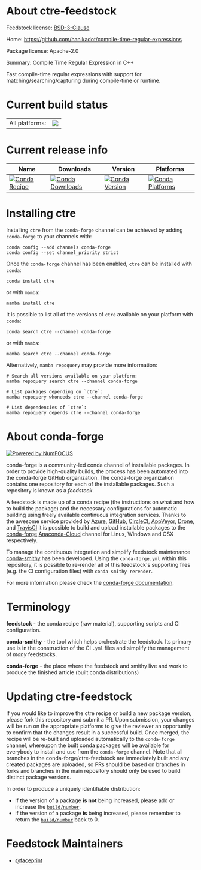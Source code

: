 About ctre-feedstock
====================

Feedstock license: [BSD-3-Clause](https://github.com/conda-forge/ctre-feedstock/blob/main/LICENSE.txt)

Home: https://github.com/hanikadot/compile-time-regular-expressions

Package license: Apache-2.0

Summary: Compile Time Regular Expression in C++

Fast compile-time regular expressions with support for
matching/searching/capturing during compile-time or runtime.


Current build status
====================


<table><tr><td>All platforms:</td>
    <td>
      <a href="https://dev.azure.com/conda-forge/feedstock-builds/_build/latest?definitionId=20586&branchName=main">
        <img src="https://dev.azure.com/conda-forge/feedstock-builds/_apis/build/status/ctre-feedstock?branchName=main">
      </a>
    </td>
  </tr>
</table>

Current release info
====================

| Name | Downloads | Version | Platforms |
| --- | --- | --- | --- |
| [![Conda Recipe](https://img.shields.io/badge/recipe-ctre-green.svg)](https://anaconda.org/conda-forge/ctre) | [![Conda Downloads](https://img.shields.io/conda/dn/conda-forge/ctre.svg)](https://anaconda.org/conda-forge/ctre) | [![Conda Version](https://img.shields.io/conda/vn/conda-forge/ctre.svg)](https://anaconda.org/conda-forge/ctre) | [![Conda Platforms](https://img.shields.io/conda/pn/conda-forge/ctre.svg)](https://anaconda.org/conda-forge/ctre) |

Installing ctre
===============

Installing `ctre` from the `conda-forge` channel can be achieved by adding `conda-forge` to your channels with:

```
conda config --add channels conda-forge
conda config --set channel_priority strict
```

Once the `conda-forge` channel has been enabled, `ctre` can be installed with `conda`:

```
conda install ctre
```

or with `mamba`:

```
mamba install ctre
```

It is possible to list all of the versions of `ctre` available on your platform with `conda`:

```
conda search ctre --channel conda-forge
```

or with `mamba`:

```
mamba search ctre --channel conda-forge
```

Alternatively, `mamba repoquery` may provide more information:

```
# Search all versions available on your platform:
mamba repoquery search ctre --channel conda-forge

# List packages depending on `ctre`:
mamba repoquery whoneeds ctre --channel conda-forge

# List dependencies of `ctre`:
mamba repoquery depends ctre --channel conda-forge
```


About conda-forge
=================

[![Powered by
NumFOCUS](https://img.shields.io/badge/powered%20by-NumFOCUS-orange.svg?style=flat&colorA=E1523D&colorB=007D8A)](https://numfocus.org)

conda-forge is a community-led conda channel of installable packages.
In order to provide high-quality builds, the process has been automated into the
conda-forge GitHub organization. The conda-forge organization contains one repository
for each of the installable packages. Such a repository is known as a *feedstock*.

A feedstock is made up of a conda recipe (the instructions on what and how to build
the package) and the necessary configurations for automatic building using freely
available continuous integration services. Thanks to the awesome service provided by
[Azure](https://azure.microsoft.com/en-us/services/devops/), [GitHub](https://github.com/),
[CircleCI](https://circleci.com/), [AppVeyor](https://www.appveyor.com/),
[Drone](https://cloud.drone.io/welcome), and [TravisCI](https://travis-ci.com/)
it is possible to build and upload installable packages to the
[conda-forge](https://anaconda.org/conda-forge) [Anaconda-Cloud](https://anaconda.org/)
channel for Linux, Windows and OSX respectively.

To manage the continuous integration and simplify feedstock maintenance
[conda-smithy](https://github.com/conda-forge/conda-smithy) has been developed.
Using the ``conda-forge.yml`` within this repository, it is possible to re-render all of
this feedstock's supporting files (e.g. the CI configuration files) with ``conda smithy rerender``.

For more information please check the [conda-forge documentation](https://conda-forge.org/docs/).

Terminology
===========

**feedstock** - the conda recipe (raw material), supporting scripts and CI configuration.

**conda-smithy** - the tool which helps orchestrate the feedstock.
                   Its primary use is in the construction of the CI ``.yml`` files
                   and simplify the management of *many* feedstocks.

**conda-forge** - the place where the feedstock and smithy live and work to
                  produce the finished article (built conda distributions)


Updating ctre-feedstock
=======================

If you would like to improve the ctre recipe or build a new
package version, please fork this repository and submit a PR. Upon submission,
your changes will be run on the appropriate platforms to give the reviewer an
opportunity to confirm that the changes result in a successful build. Once
merged, the recipe will be re-built and uploaded automatically to the
`conda-forge` channel, whereupon the built conda packages will be available for
everybody to install and use from the `conda-forge` channel.
Note that all branches in the conda-forge/ctre-feedstock are
immediately built and any created packages are uploaded, so PRs should be based
on branches in forks and branches in the main repository should only be used to
build distinct package versions.

In order to produce a uniquely identifiable distribution:
 * If the version of a package **is not** being increased, please add or increase
   the [``build/number``](https://docs.conda.io/projects/conda-build/en/latest/resources/define-metadata.html#build-number-and-string).
 * If the version of a package **is** being increased, please remember to return
   the [``build/number``](https://docs.conda.io/projects/conda-build/en/latest/resources/define-metadata.html#build-number-and-string)
   back to 0.

Feedstock Maintainers
=====================

* [@faceprint](https://github.com/faceprint/)

